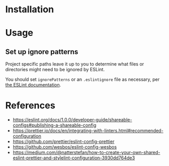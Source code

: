 # Installation

# Usage

## Set up ignore patterns

Project specific paths leave it up to you to determine what files or
directories might need to be ignored by ESLint.

You should set `ignorePatterns` or an `.eslintignore` file as necessary, per [the ESLint documentation](https://eslint.org/docs/user-guide/configuring#ignorepatterns-in-config-files).

# References

 * https://eslint.org/docs/1.0.0/developer-guide/shareable-configs#publishing-a-shareable-config
 * https://prettier.io/docs/en/integrating-with-linters.html#recommended-configuration
 * https://github.com/prettier/eslint-config-prettier
 * https://github.com/wesbos/eslint-config-wesbos
 * https://medium.com/@natterstefan/how-to-create-your-own-shared-eslint-prettier-and-stylelint-configuration-3930dd764de3
